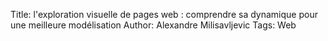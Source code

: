 Title: l'exploration visuelle de pages web : comprendre sa dynamique pour une meilleure modélisation
Author: Alexandre Milisavljevic
Tags: Web
